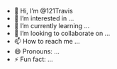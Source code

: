 - 👋 Hi, I’m @121Travis
- 👀 I’m interested in ...
- 🌱 I’m currently learning ...
- 💞️ I’m looking to collaborate on ...
- 📫 How to reach me ...
- 😄 Pronouns: ...
- ⚡ Fun fact: ...

<!---
121Travis/121Travis is a ✨ special ✨ repository because its `README.md` (this file) appears on your GitHub profile.
You can click the Preview link to take a look at your changes.
--->

